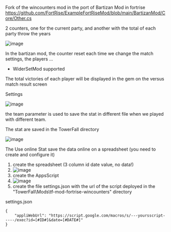 Fork of the wincounters mod in the port of Bartizan Mod in fortrise https://github.com/FortRise/ExampleFortRiseMod/blob/main/BartizanMod/Core/Other.cs

2 counters, one for the current party, and another with the total of each party throw the years

![image](https://github.com/user-attachments/assets/6ae4990b-bf7d-4e4f-aa46-a0811597e28e)


In the bartizan mod, the counter reset each time we change the match settings, the players ...

* WiderSetMod supported

The total victories of each player will be displayed in the gem on the versus match result screen

Settings

![image](https://github.com/user-attachments/assets/054d5765-06ec-498a-b768-869192091d28)

the team parameter is used to save the stat in different file when we played with different team.

The stat are saved in the TowerFall directory 

![image](https://github.com/user-attachments/assets/c8487c59-1a5c-48a0-b471-631c36ad5c61)

The Use online Stat save the data online on a spreadsheet (you need to create and configure it)

1. create the spreadsheet (3 column id	date value, no data!)
2. ![image](https://github.com/user-attachments/assets/370ad798-1742-4b5e-9b78-9c3038c0b155)
3. create the AppsScript
4. ![image](https://github.com/user-attachments/assets/094ade8f-5878-42f5-8305-768c38bb848f)
5. create the file settings.json with the url of the script deployed in the "TowerFall\Mods\tf-mod-fortrise-wincounters" directory

settings.json

```
{
    "appliWebUrl": "https://script.google.com/macros/s/---yoursscript-----/exec?id=[#ID#]&date=[#DATE#]"
}
```

